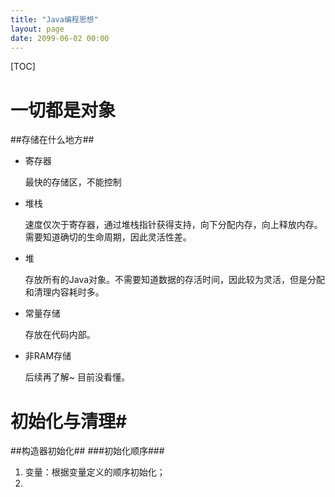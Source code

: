 ```yaml
---
title: "Java编程思想"
layout: page
date: 2099-06-02 00:00
---
```

[TOC]

# 一切都是对象 #
##存储在什么地方##

* 寄存器

	最快的存储区，不能控制

* 堆栈

	速度仅次于寄存器，通过堆栈指针获得支持，向下分配内存，向上释放内存。需要知道确切的生命周期，因此灵活性差。

* 堆

	存放所有的Java对象。不需要知道数据的存活时间，因此较为灵活，但是分配和清理内容耗时多。

* 常量存储

	存放在代码内部。

* 非RAM存储

	后续再了解~ 目前没看懂。
	
# 初始化与清理#
##构造器初始化##
###初始化顺序###

1. 变量：根据变量定义的顺序初始化；
2. 